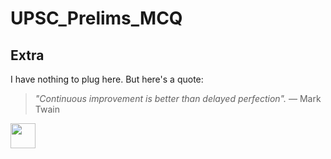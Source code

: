 # UPSC_Prelims_MCQ




## Extra
I have nothing to plug here. But here's a quote:
> _"Continuous improvement is better than delayed perfection"._
> ― Mark Twain 

<img src="https://github.com/user-attachments/assets/d19c0b80-c5b3-4180-bdca-cb645edcd1ad" height="40" />